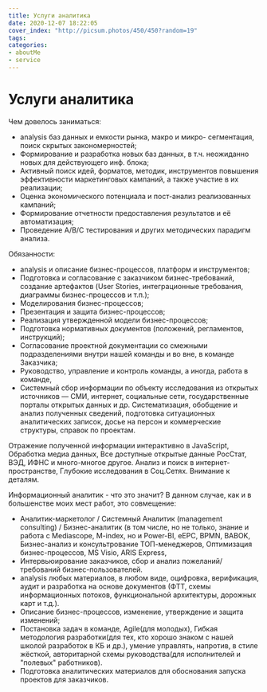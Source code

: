 ```yaml
---
title: Услуги аналитика
date: 2020-12-07 18:22:05
cover_index: "http://picsum.photos/450/450?random=19"
tags:
categories:
- aboutMe
- service
---
```


# Услуги аналитика

Чем довелось заниматься:

- analysis баз данных и емкости рынка, макро и микро- сегментация, поиск скрытых закономерностей;
- Формирование и разработка новых баз данных, в т.ч. неожиданно новых для действующего инф. блока;
- Активный поиск идей, форматов, методик, инструментов повышения эффективности маркетинговых кампаний, а также участие в их реализации;
- Оценка экономического потенциала и пост-анализ реализованных кампаний;
- Формирование отчетности предоставления результатов и её автоматизация;
- Проведение A/B/C тестирования и других методических парадигм анализа.



Обязанности:
- analysis и описание бизнес-процессов, платформ и инструментов;
- Подготовка и согласование с заказчиком бизнес-требований, создание артефактов (User Stories, интеграционные требования, диаграммы бизнес-процессов и т.п.);
- Моделирования бизнес-процессов;
- Презентация и защита бизнес-процессов;
- Реализация утвержденной модели бизнес-процессов;
- Подготовка нормативных документов (положений, регламентов, инструкций);
- Согласование проектной документации со смежными подразделениями внутри нашей команды и во вне, в команде Заказчика;
- Руководство, управление и контроль команды, а иногда, работа в команде,
- Системный сбор информации по объекту исследования из открытых источников — СМИ, интернет, социальные сети, государственные порталы открытых данных и др. Систематизация, обобщение и анализ полученных сведений, подготовка ситуационных аналитических записок, досье на персон и коммерческие структуры, справок по проектам.

Отражение полученной информации интерактивно в JavaScript,
Обработка медиа данных,
Все доступные открытые данные РосСтат, ВЭД, ИФНС и много-многое другое.
Анализ и поиск в интернет-пространстве,
Глубокие исследования в Соц.Сетях.
Внимание к деталям.

Информационный аналитик - что это значит?
В данном случае, как и в большенстве моих мест работ, это совмещение:
- Аналитик-маркетолог / Системный Аналитик (management consulting) / Бизнес-аналитик (в том числе, но не только, знание и работа с Mediascope, M-index, но и Power-BI, eEPC, BPMN, BABOK, Бизнес-анализ и консультрование ТОП-менеджеров, Оптимизация бизнес-процессов, MS Visio, ARIS Express,
- Интервьюирование заказчиков, сбор и анализ пожеланий/требований бизнес-пользователей.
- analysis любых материалов, в любом виде, оцифровка, верификация, аудит и разработка на основе документов (ФТТ, схемы информационных потоков, функциональной архитектуры, дорожных карт и т.д.).
- Описание бизнес-процессов, изменение, утверждение и защита изменений;
- Постановка задач в команде, Agile(для молодых), Гибкая методология разработки(для тех, кто хорошо знаком с нашей школой разработок в КБ и др.), умение управлять, напротив, в стиле жёсткой, авторитарной схемы руководства(для исполнителей и "полевых" работников).
- Подготовка аналитических материалов для обоснования запуска проектов для заказчиков.


